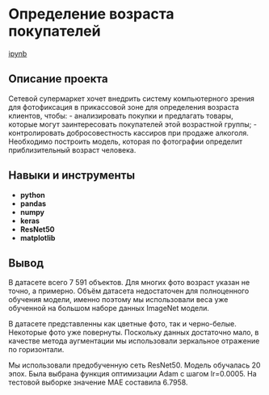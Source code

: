# Определение возраста покупателей

[ipynb](https://github.com/Ekaterina-Ann/Portfolio/blob/master/client_age_from_foto/client_age_from_foto.ipynb)

## Описание проекта

Сетевой супермаркет хочет внедрить систему компьютерного зрения для фотофиксация в прикассовой зоне для определения возраста клиентов, чтобы:
    - анализировать покупки и предлагать товары, которые могут заинтересовать покупателей этой возрастной группы;
    - контролировать добросовестность кассиров при продаже алкоголя.
Необходимо построить модель, которая по фотографии определит приблизительный возраст человека.


## Навыки и инструменты

- **python**
- **pandas**
- **numpy**
- **keras**
- **ResNet50**
- **matplotlib**


## Вывод

В датасете всего 7 591 объектов. Для многих фото возраст указан не точно, а примерно. Объём датасета недостаточен для полноценного обучения модели, именно поэтому мы использовали веса уже обученной на большом наборе данных ImageNet модели.

В датасете представленны как цветные фото, так и черно-белые. Некоторые фото уже повернуты. Поскольку данных достаточно мало, в качестве метода аугментации мы использовали зеркальное отражение по горизонтали.

Мы использовали предобученную сеть ResNet50. Модель обучалась 20 эпох. Была выбрана функция оптимизации Adam с шагом lr=0.0005. На тестовой выборке значение MAE составила 6.7958.
